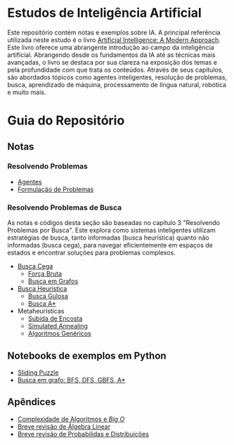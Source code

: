 # Estudos de Inteligência Artificial

Este repositório contém notas e exemplos sobre IA. A principal referência utilizada neste estudo é o livro [Artificial Intelligence: A Modern Approach](https://aima.cs.berkeley.edu/). Este livro oferece uma abrangente introdução ao campo da inteligência artificial. Abrangendo desde os fundamentos da IA até as técnicas mais avançadas, o livro se destaca por sua clareza na exposição dos temas e pela profundidade com que trata os conteúdos. Através de seus capítulos, são abordados tópicos como agentes inteligentes, resolução de problemas, busca, aprendizado de máquina, processamento de língua natural, robótica e muito mais.

# Guia do Repositório

## Notas

### Resolvendo Problemas
- [Agentes](./notas/ch1/agentes.md)
- [Formulação de Problemas](./notas/ch1/formulação-do-problema.md)

### Resolvendo Problemas de Busca

As notas e códigos desta seção são baseadas no capítulo 3 "Resolvendo Problemas por Busca". Este explora como sistemas inteligentes utilizam estratégias de busca, tanto informadas (busca heurística) quanto não informadas (busca cega), para navegar eficientemente em espaços de estados e encontrar soluções para problemas complexos.

- [Busca Cega](./notas/ch1/busca-cega/README.md)
    - [Força Bruta](./notas/ch1/busca-cega/backtracking.md)
    - [Busca em Grafos](./notas/ch1/busca-cega/busca-em-grafos.md) 
- [Busca Heurística](./notas/ch1/busca-heurística/README.md)
    - [Busca Gulosa](./notas/ch1/busca-heurística/busca-gulosa.md)
    - [Busca A*](./notas/ch1/busca-heurística/busca-a-estrela.md)
- Metaheurísticas
    - [Subida de Encosta](./notas/ch2/busca-subida-encosta.md)
    - [Simulated Annealing](./notas/ch2/simulated-annealing.md)
    - [Algoritmos Genéricos](./notas/ch2/algoritmos-geneticos.md)

## Notebooks de exemplos em Python
- [Sliding Puzzle](./notas/ch1/exemplos/sliding-puzzle.ipynb)
- [Busca em grafo: BFS, DFS, GBFS, A*](./notas/ch1/exemplos/graph-search.ipynb)

## Apêndices
- [Complexidade de Algoritmos e *Big O*](./notas/apendices/a-1.md)
- [Breve revisão de Álgebra Linear](./notas/apendices/a-2.md)
- [Breve revisão de Probabilidas e Distribuições](./notas/apendices/a-3.md)